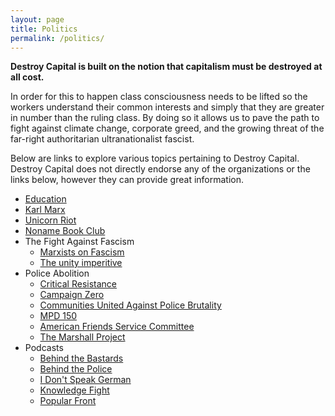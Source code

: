 ```yaml
---
layout: page
title: Politics
permalink: /politics/
---
```


**Destroy Capital is built on the notion that capitalism must be destroyed at all cost.**

In order for this to happen class consciousness needs to be lifted so the workers understand their common interests and simply that they are greater in number than the ruling class. By doing so it allows us to pave the path to fight against climate change, corporate greed, and the growing threat of the far-right authoritarian ultranationalist fascist.

Below are links to explore various topics pertaining to Destroy Capital. Destroy Capital does not directly endorse any of the organizations or the links below, however they can provide great information.

* [Education](https://www.cpusa.org/education/)
* [Karl Marx](https://www.marxists.org/english.htm)
* [Unicorn Riot](https://unicornriot.ninja/)
* [Noname Book Club](https://nonamebooks.com/)
* The Fight Against Fascism
  * [Marxists on Fascism](https://www.marxists.org/subject/fascism/index.htm)
  * [The unity imperitive](https://www.cpusa.org/article/the-unity-imperative-lessons-for-building-the-anti-fascist-alliance/)
* Police Abolition
  * [Critical Resistance](https://criticalresistance.org/abolish-policing/)
  * [Campaign Zero](https://campaignzero.org/)
  * [Communities United Against Police Brutality](https://www.cuapb.org/)
  * [MPD 150](https://www.mpd150.com/about/)
  * [American Friends Service Committee](https://www.afsc.org/defundpolice)
  * [The Marshall Project](https://www.themarshallproject.org/records/3382-police-abolition)
* Podcasts
  * [Behind the Bastards](https://www.iheart.com/podcast/105-behind-the-bastards-29236323/)
  * [Behind the Police](https://www.iheart.com/podcast/1119-behind-the-police-63877803/)
  * [I Don't Speak German](https://idontspeakgerman.libsyn.com/)
  * [Knowledge Fight](https://knowledgefight.libsyn.com/)
  * [Popular Front](https://www.popularfront.co/)

